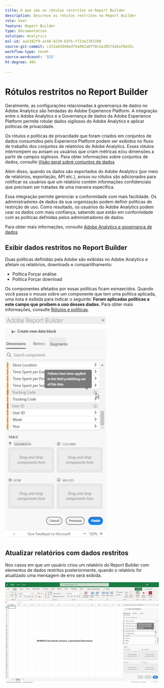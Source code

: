 ```yaml
---
title: O que são os rótulos restritos no Report Builder
description: Descreve os rótulos restritos no Report Builder
role: User
feature: Report Builder
type: Documentation
solution: Analytics
exl-id: aa2182f9-a140-4239-b2fb-f723e2767260
source-git-commit: c333a82848ed74a002a07f8c5e2857426a78425c
workflow-type: tm+mt
source-wordcount: '315'
ht-degree: 49%

---
```


# Rótulos restritos no Report Builder

Geralmente, as configurações relacionadas à governança de dados no Adobe Analytics são herdadas do Adobe Experience Platform. A integração entre o Adobe Analytics e a Governança de dados da Adobe Experience Platform permite rotular dados sigilosos do Adobe Analytics e aplicar políticas de privacidade.

Os rótulos e políticas de privacidade que foram criados em conjuntos de dados consumidos pelo Experience Platform podem ser exibidos no fluxo de trabalho dos conjuntos de relatórios do Adobe Analytics. Esses rótulos interrompem ou avisam os usuários que criam métricas e/ou dimensões a partir de campos sigilosos. Para obter informações sobre conjuntos de dados, consulte [Visão geral sobre conjuntos de dados](https://experienceleague.adobe.com/docs/experience-platform/catalog/datasets/overview.html?lang=pt-BR)

Além disso, quando os dados são exportados do Adobe Analytics (por meio de relatórios, exportação, API etc.), avisos ou rótulos são adicionados para notificar os usuários que um relatório contém informações confidenciais que precisam ser tratadas de uma maneira específica.

Essa integração permite gerenciar a conformidade com mais facilidade. Os administradores de dados da sua organização podem definir políticas de restrição de uso. Como resultado, os usuários do Adobe Analytics podem usar os dados com mais confiança, sabendo que estão em conformidade com as políticas definidas pelos administradores de dados.

Para obter mais informações, consulte [Adobe Analytics e governança de dados](https://experienceleague.adobe.com/docs/analytics-platform/using/cja-privacy/privacy-overview.html?lang=pt-BR)

## Exibir dados restritos no Report Builder

Duas políticas definidas pela Adobe são exibidas no Adobe Analytics e afetam os relatórios, downloads e compartilhamento:

* Política Forçar análise
* Política Forçar download

Os componentes afetados por essas políticas ficam esmaecidos. Quando você passa o mouse sobre um componente que tem uma política aplicada, uma nota é exibida para indicar o seguinte: **Foram aplicadas políticas a este campo que proíbem o uso desses dados.** Para obter mais informações, consulte [Rótulos e políticas](https://experienceleague.adobe.com/docs/analytics-platform/using/cja-dataviews/data-governance.html?lang=pt-BR).

![A nota de política indicando uso proibido de dados.](assets/rb-restricted-label.png)

## Atualizar relatórios com dados restritos

Nos casos em que um usuário criou um relatório do Report Builder com elementos de dados restritos posteriormente, quando o relatório for atualizado uma mensagem de erro será exibida.

![A mensagem de erro exibida após os elementos de dados serem restritos posteriormente.](assets/error-restricted-data.png)

